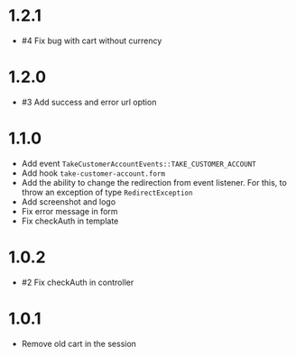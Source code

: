 # 1.2.1

- #4 Fix bug with cart without currency

# 1.2.0

- #3 Add success and error url option

# 1.1.0

- Add event `TakeCustomerAccountEvents::TAKE_CUSTOMER_ACCOUNT`
- Add hook `take-customer-account.form`
- Add the ability to change the redirection from event listener. For this, to throw an exception of type `RedirectException`
- Add screenshot and logo
- Fix error message in form
- Fix checkAuth in template

# 1.0.2

- #2 Fix checkAuth in controller

# 1.0.1

- Remove old cart in the session

